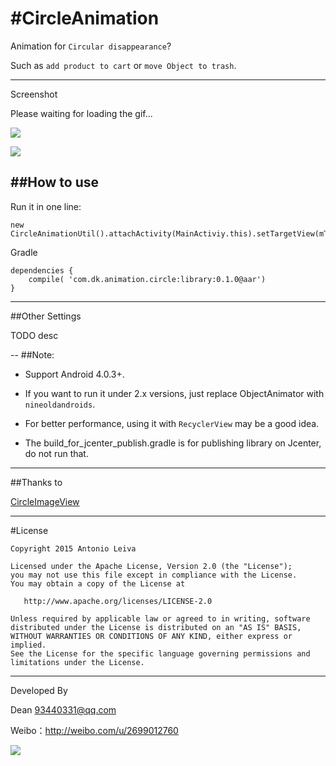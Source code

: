 #CircleAnimation
===========

Animation for `Circular disappearance`?

Such as `add product to cart` or `move Object to trash`.

---
Screenshot


Please waiting for loading the gif...

![](/gif/circle_animation.gif)


![](/gif/circle_animation2.gif)

##How to use
---

Run  it in one line:
    
    new CircleAnimationUtil().attachActivity(MainActiviy.this).setTargetView(mTargetView).setDestView(mDestView).startAnimation();

	
Gradle

	dependencies {
		compile( 'com.dk.animation.circle:library:0.1.0@aar')
	}
	
---

##Other Settings

TODO desc

--
##Note:

- Support Android 4.0.3+.

- If you want to run it under 2.x versions, just replace ObjectAnimator with `nineoldandroids`.

- For better performance, using it with `RecyclerView` may be a good idea.

- The build_for_jcenter_publish.gradle is for publishing library on Jcenter, do not run that.

---
##Thanks to

[CircleImageView](https://github.com/hdodenhof/CircleImageView)

---


#License

    Copyright 2015 Antonio Leiva

    Licensed under the Apache License, Version 2.0 (the "License");
    you may not use this file except in compliance with the License.
    You may obtain a copy of the License at

       http://www.apache.org/licenses/LICENSE-2.0

    Unless required by applicable law or agreed to in writing, software
    distributed under the License is distributed on an "AS IS" BASIS,
    WITHOUT WARRANTIES OR CONDITIONS OF ANY KIND, either express or implied.
    See the License for the specific language governing permissions and
    limitations under the License.

---
Developed By


Dean <93440331@qq.com>  

Weibo：http://weibo.com/u/2699012760

![](https://avatars0.githubusercontent.com/u/5019523?v=3&s=460)
